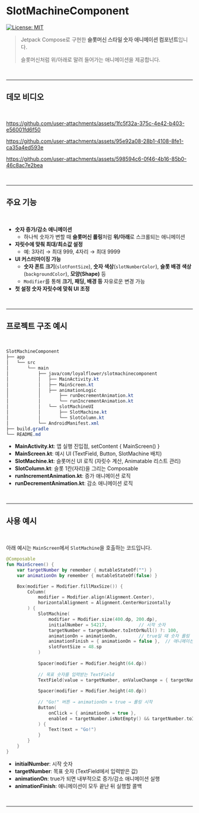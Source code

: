 # SlotMachineComponent

[![License: MIT](https://img.shields.io/badge/License-MIT-yellow.svg)](https://opensource.org/licenses/MIT)

> Jetpack Compose로 구현한 **슬롯머신 스타일 숫자 애니메이션 컴포넌트**입니다.  
> 
> 슬롯머신처럼 위/아래로 말려 들어가는 애니메이션을 제공합니다.

&nbsp;

---

## 데모 비디오

&nbsp;



https://github.com/user-attachments/assets/1fc5f32a-375c-4e42-b403-e56001fd6f50



https://github.com/user-attachments/assets/95e92a08-28b1-4108-8fe1-ca35a4ed593e



https://github.com/user-attachments/assets/598594c6-0f46-4b16-85b0-46c8ac7e2bea



&nbsp;

---

## 주요 기능

&nbsp;

- **숫자 증가/감소 애니메이션**  
  - 하나씩 숫자가 변할 때 **슬롯머신 롤링**처럼 **위/아래**로 스크롤되는 애니메이션  
- **자릿수에 맞춰 최대/최소값 설정**  
  - 예: 3자리 → 최대 999, 4자리 → 최대 9999  
- **UI 커스터마이징 가능**  
  - **숫자 폰트 크기**(`slotFontSize`), **숫자 색상**(`slotNumberColor`), **슬롯 배경 색상**(`backgroundColor`), **모양(Shape)** 등  
  - `Modifier`를 통해 **크기, 패딩, 배경 등** 자유로운 변경 가능  
- **첫 설정 숫자 자릿수에 맞춰 UI 조정**

&nbsp;

---

## 프로젝트 구조 예시

&nbsp;

```css
SlotMachineComponent
├── app
│   └── src
│       └── main
│           ├── java/com/loyalflower/slotmachinecomponent
│           │   ├── MainActivity.kt
│           │   ├── MainScreen.kt
│           │   ├── animationLogic
│           │       ├── runDecrementAnimation.kt
│           │       └── runIncrementAnimation.kt
│           │   └── slotMachineUI
│           │       ├── SlotMachine.kt
│           │       └── SlotColumn.kt
│           └── AndroidManifest.xml
├── build.gradle
└── README.md
```

- **MainActivity.kt**: 앱 실행 진입점, setContent { MainScreen() }
- **MainScreen.kt**: 예시 UI (TextField, Button, SlotMachine 배치)
- **SlotMachine.kt**: 슬롯머신 UI 로직 (자릿수 계산, Animatable 리스트 관리)
- **SlotColumn.kt**: 슬롯 1칸(자리)을 그리는 Composable
- **runIncrementAnimation.kt**: 증가 애니메이션 로직
- **runDecrementAnimation.kt**: 감소 애니메이션 로직

&nbsp;
  
---

## 사용 예시

&nbsp;

아래 예시는 `MainScreen`에서 `SlotMachine`을 호출하는 코드입니다.

```kotlin
@Composable
fun MainScreen() {
    var targetNumber by remember { mutableStateOf("") }
    var animationOn by remember { mutableStateOf(false) }

    Box(modifier = Modifier.fillMaxSize()) {
        Column(
            modifier = Modifier.align(Alignment.Center),
            horizontalAlignment = Alignment.CenterHorizontally
        ) {
            SlotMachine(
                modifier = Modifier.size(400.dp, 200.dp),
                initialNumber = 54217,            // 시작 숫자
                targetNumber = targetNumber.toIntOrNull() ?: 100, 
                animationOn = animationOn,        // true일 때 숫자 롤링 애니메이션
                animationFinish = { animationOn = false },  // 애니메이션 종료 시 콜백
                slotFontSize = 48.sp
            )
            
            Spacer(modifier = Modifier.height(64.dp))
            
            // 목표 숫자를 입력받는 TextField
            TextField(value = targetNumber, onValueChange = { targetNumber = it })
            
            Spacer(modifier = Modifier.height(40.dp))
            
            // "Go!" 버튼 → animationOn = true → 롤링 시작
            Button(
                onClick = { animationOn = true },
                enabled = targetNumber.isNotEmpty() && targetNumber.toIntOrNull() != null
            ) {
                Text(text = "Go!")
            }
        }
    }
}
```

- **initialNumber**: 시작 숫자
- **targetNumber**: 목표 숫자 (TextField에서 입력받은 값)
- **animationOn**: true가 되면 내부적으로 증가/감소 애니메이션 실행
- **animationFinish**: 애니메이션이 모두 끝난 뒤 실행할 콜백

&nbsp;

---
